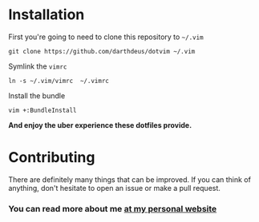 # Installation

First you're going to need to clone this repository to `~/.vim`

    git clone https://github.com/darthdeus/dotvim ~/.vim

Symlink the `vimrc`

    ln -s ~/.vim/vimrc  ~/.vimrc

Install the bundle

    vim +:BundleInstall

**And enjoy the uber experience these dotfiles provide.**

# Contributing

There are definitely many things that can be improved. If you can think
of anything, don't hesitate to open an issue or make a pull request.

### You can read more about me [at my personal website](http://jakubarnold.cz)

